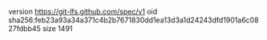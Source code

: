 version https://git-lfs.github.com/spec/v1
oid sha256:feb23a93a34a371c4b2b7671830dd1ea13d3a1d24243dfd1901a6c0827fdbb45
size 1491
